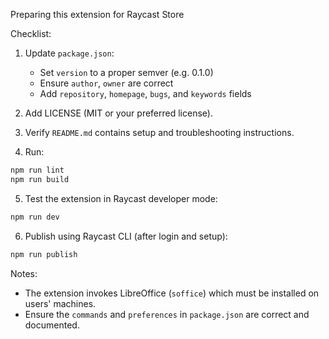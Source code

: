 Preparing this extension for Raycast Store

Checklist:

1. Update `package.json`:
   - Set `version` to a proper semver (e.g. 0.1.0)
   - Ensure `author`, `owner` are correct
   - Add `repository`, `homepage`, `bugs`, and `keywords` fields

2. Add LICENSE (MIT or your preferred license).

3. Verify `README.md` contains setup and troubleshooting instructions.

4. Run:

```bash
npm run lint
npm run build
```

5. Test the extension in Raycast developer mode:

```bash
npm run dev
```

6. Publish using Raycast CLI (after login and setup):

```bash
npm run publish
```

Notes:
- The extension invokes LibreOffice (`soffice`) which must be installed on users' machines.
- Ensure the `commands` and `preferences` in `package.json` are correct and documented.
